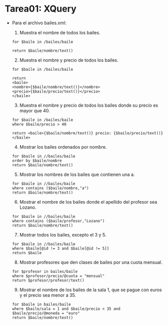 # Tarea01: XQuery
- Para el archivo bailes.xml:

    1. Muestra el nombre de todos los bailes.

    ```
    for $baile in /bailes/baile
    
    return $baile/nombre/text()
    ```

    2. Muestra el nombre y precio de todos los bailes.

    ```
    for $baile in /bailes/baile

    return
    <baile> 
    <nombre>{$baile/nombre/text()}</nombre>
    <precio>{$baile/precio/text()}</precio>
    </baile>
    ```

    3. Muestra el nombre y precio de todos los bailes donde su precio es mayor que 40.

    ```
    for $baile in /bailes/baile
    where $baile/precio > 40

    return <baile>{$baile/nombre/text()} precio: {$baile/precio/text()}</baile>
    ```

    4. Mostrar los bailes ordenados por nombre.

    ```
    for $baile in //bailes/baile
    order by $baile/nombre
    return $baile/nombre/text()
    ```

    5. Mostrar los nombres de los bailes que contienen una a.

    ```
    for $baile in //bailes/baile
    where contains ($baile/nombre,"a")
    return $baile/nombre/text()
    ```

    6. Mostrar el nombre de los bailes donde el apellido del profesor sea Lozano.

    ```
    for $baile in //bailes/baile
    where contains ($baile/profesor,"Lozano")
    return $baile/nombre/text()
    ```

    7. Mostrar todos los bailes, excepto el 3 y 5.
    ```
    for $baile in //bailes/baile
    where $baile[@id != 3 and $baile[@id != 5]]
    return $baile
    ```

    8. Mostrar profesores que den clases de bailes por una cuota mensual.

    ```
    for $profesor in bailes/baile
    where $profesor/precio/@cuota = "mensual"
    return $profesor/profesor/text()
    ```

    9. Mostrar el nombre de los bailes de la sala 1, que se pague con euros y el precio sea menor a 35.

    ```
    for $baile in bailes/baile
    where $baile/sala = 1 and $baile/precio < 35 and $baile/precio/@moneda = "euro"
    return $baile/nombre/text()
    ```